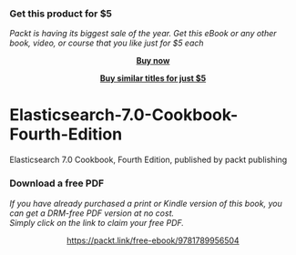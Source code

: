 
### Get this product for $5

<i>Packt is having its biggest sale of the year. Get this eBook or any other book, video, or course that you like just for $5 each</i>


<b><p align='center'>[Buy now](https://packt.link/9781789956504)</p></b>


<b><p align='center'>[Buy similar titles for just $5](https://subscription.packtpub.com/search)</p></b>


# Elasticsearch-7.0-Cookbook-Fourth-Edition
Elasticsearch 7.0 Cookbook, Fourth Edition, published by packt publishing
### Download a free PDF

 <i>If you have already purchased a print or Kindle version of this book, you can get a DRM-free PDF version at no cost.<br>Simply click on the link to claim your free PDF.</i>
<p align="center"> <a href="https://packt.link/free-ebook/9781789956504">https://packt.link/free-ebook/9781789956504 </a> </p>